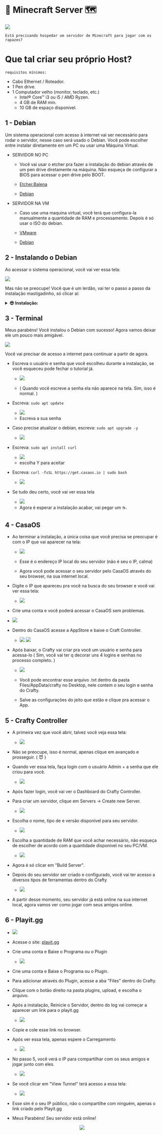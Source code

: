 # 🧱 Minecraft Server 🗺

 <img src="prints-ms/a.jpg" />
 
 `Está precisando hospedar um servidor de Minecraft para jogar com os rapazes?`

 # Que tal criar seu próprio Host?

`requisitos mínimos:`
  * Cabo Ethernet / Roteador.
  * 1 Pen drive.
  * 1 Computador velho (monitor, teclado, etc.)
    * Intel® Core™ i3 ou i5 / AMD Ryzen.
    * 4 GB de RAM min.
    * 10 GB de espaço disponível.

## 1 - Debian

Um sistema operacional com acesso à internet vai ser necessário para rodar o servidor, nesse caso será usado o Debian.
Você pode escolher entre instalar diretamente em um PC ou usar uma Máquina Virtual.

* SERVIDOR NO PC
  * Você vai usar o etcher pra fazer a instalação do debian através de um pen drive diretamente na máquina. Não esqueça de configurar a BIOS para acessar o pen drive pelo BOOT.
 
  * [Etcher.Balena](https://etcher.balena.io)
  * [Debian](https://www.debian.org/download)

* SERVIDOR NA VM
  * Caso use uma maquina virtual, você terá que configura-la manualmente a quantidade de RAM e processamento. Depois é só usar o ISO do debian.
    
  * [VMware](https://www.vmware.com/br/products/workstation-player/workstation-player-evaluation.html)
  * [Debian](https://www.debian.org/download)
 
## 2 - Instalando o Debian

Ao acessar o sistema operacional, você vai ver essa tela:


<img src="prints-ms/deb.png" /> 

Mas não se preocupe! Você que é um lerdão, vai ter o passo a passo da instalação mastigadinho, só clicar aí:

<details>
<summary><b>😎 Instalação: </b></summary>


    1  - Selecione Graphical Install
    2  - Selecione o idioma
    3  - Selecione a localização
    4  - Selecione a configuração do teclado
    5  - Selecione o seu hostname (ex: mc-server)
    6  - Selecione o nome do dominio (ex: local)
    7  - Tela de Senha root (pode pular essa parte apertando Enter)
    8  - Selecione o nome do seu usuário (você vai precisar dele para acessar o servidor)
    9  - Selecione a senha do seu usuário (use uma senha que você não vai esquecer)
    10 - Selecione a região do fuso horario
    11 - Selecione "Guided - use entire disk"
    12 - Selecione o Seu HD, SSD, etc.
    13 - Selecione "All files in one partition"
    14 - Selecione "Finish partitioning and write changes to disk"
    15 - Selecione "Sim"
    16 - Selecione "Não"
    17 - Selecione a localização
    18 - Selecione "deb.debian.org"
    19 - Tela de Proxy (pode pular)
    20 - Selecione "Não"
    21 - DESMARQUE as opções "Debian desktop enviroment" e "GNOME" e MARQUE a opção "SSH Server"
    22 - Selecione "Sim"
    23 - Selecione "dev/sda"
    24 - Aguarde o final da instalação e seleciona a opção "Reboot"
    25 - Não esqueça de remover seu pen drive.

</details>

## 3 - Terminal

Meus parabéns! Você instalou o Debian com sucesso! Agora vamos deixar ele um pouco mais amigável.

<img src="prints-ms/s.png" />

Você vai precisar de acesso a internet para continuar a partir de agora.

* Escreva o usuário e senha que você escolheu durante a instalação, se você esqueceu pode fechar o tutorial já.

  * <img src="prints-ms/d.png" />
  
  * ( Quando você escreve a senha ela não aparece na tela. Sim, isso é normal. )
 
* Escreva:
  `sudo apt update`
  * <img src="prints-ms/d1.png" />
  * Escreva a sua senha


* Caso precise atualizar o debian, escreva:
  `sudo apt upgrade -y`
  * <img src="prints-ms/d2.png" />


* Escreva:
  `sudo apt install curl`
  * <img src="prints-ms/d3.png" />
  * escolha Y para aceitar


* Escreva:
  `curl -fsSL https://get.casaos.io | sudo bash`
  * <img src="prints-ms/d4.png" />

* Se tudo deu certo, você vai ver essa tela
  * <img src="prints-ms/d5.png" />
  * Agora é esperar a instalação acabar, vai pegar um ☕.

 ## 4 - CasaOS
 
* Ao terminar a instalação, a única coisa que você precisa se preocupar é com o IP que vai aparecer na tela:
  * <img src="prints-ms/d6.png" />

  * Esse é o endereço IP local do seu servidor (não é seu o IP, calma)

  * Agora você pode acessar o seu servidor pelo CasaOS através do seu browser, na sua internet local.

* Digite o IP que apareceu pra você na busca do seu browser e você vai ver essa tela:
  
  * <img src="prints-ms/casa.png" />

 * Crie uma conta e você poderá acessar o CasaOS sem problemas.

  * <img src="prints-ms/casa1.png" />

* Dentro do CasaOS acesse a AppStore e baixe o Craft Controller.

  * <img src="prints-ms/casa2.png" /> <img src="prints-ms/casa3.png" />
  
* Após baixar, o Crafty vai criar pra você um usuário e senha para acessa-lo ( Sim, você vai ter q decorar uns 4 logins e senhas no processo completo. )

  * <img src="prints-ms/casa4.png" />

  * Você pode encontrar esse arquivo .txt dentro da pasta Files/AppData/crafty no Desktop, nele contem o seu login e senha do Crafty.
 
  * Salve as configurações do jeito que estão e clique pra acessar o App.

## 5 - Crafty Controller

* A primeira vez que você abrir, talvez você veja essa tela:

  * <img src="prints-ms/p.png" />

* Não se preocupe, isso é normal, apenas clique em avançado e prosseguir. ( 😈 ) 

* Quando ver essa tela, faça login com o usuário Admin + a senha que ele criou para você.

  * <img src="prints-ms/cr1.png" />

* Após fazer login, você vai ver o Dashboard do Crafty Controller.

* Para criar um servidor, clique em Servers -> Create new Server.

   * <img src="prints-ms/cr2.png" />

* Escolha o nome, tipo de e versão disponível para seu servidor.
   
   * <img src="prints-ms/cr3.png" />

* Escolha a quantidade de RAM que você achar necessário, não esqueça de escolher de acordo com a quantidade disponível no seu PC/VM.

  * <img src="prints-ms/cr4.png" />

* Agora é só clicar em "Build Server".

* Depois do seu servidor ser criado e configurado, você vai ter acesso a diversos tipos de ferramentas dentro do Crafty

  * <img src="prints-ms/cr5.png" />

* A partir desse momento, seu servidor já está online na sua internet local, agora vamos ver como jogar com seus amigos online.

## 6 - Playit.gg

 * <img src="prints-ms/cr6.png" />
 * Acesse o site: [playit.gg](https://playit.gg)

* Crie uma conta e Baixe o Programa ou o Plugin
  * <img src="prints-ms/cr7.png" />

* Crie uma conta e Baixe o Programa ou o Plugin.
* Para adicionar através do Plugin, acesse a aba "Files" dentro do Crafty.
* Clique com o botão direito na pasta plugins, upload, e escolha o arquivo.

* Após a instalação, Reinicie o Servidor, dentro do log vai começar a aparecer um link para o playit.gg

  * <img src="prints-ms/cr8.png" />

* Copie e cole esse link no browser.
* Após ver essa tela, apenas espere o Carregamento
  
  * <img src="prints-ms/cr9.png" />
  
* No passo 5, você verá o IP para compartilhar com os seus amigos e jogar junto com eles.

  * <img src="prints-ms/rapazes.png" />

* Se você clicar em "View Tunnel" terá acesso a essa tela:
  
  * <img src="prints-ms/cr10.png" />

* Esse sim é o seu IP público, não o compartilhe com ninguém, apenas o link criado pelo Playit.gg

* Meus Parabéns! Seu servidor está online!
  
<p align="center">
     <img src="prints-ms/cr.png" />
</p>

